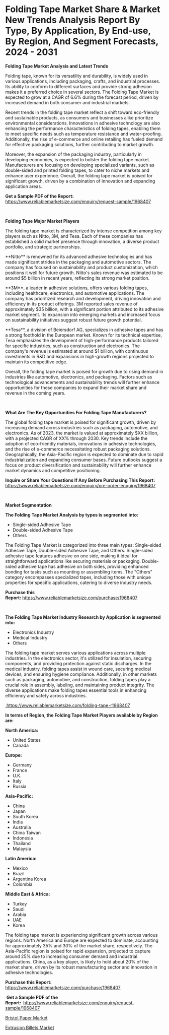 <p><h1>Folding Tape Market Share & Market New Trends Analysis Report By Type, By Application, By End-use, By Region, And Segment Forecasts, 2024 - 2031</h1></p><p><strong>Folding Tape Market Analysis and Latest Trends</strong></p>
<p><p>Folding tape, known for its versatility and durability, is widely used in various applications, including packaging, crafts, and industrial processes. Its ability to conform to different surfaces and provide strong adhesion makes it a preferred choice in several sectors. The Folding Tape Market is expected to grow at a CAGR of 6.6% during the forecast period, driven by increased demand in both consumer and industrial markets.</p><p>Recent trends in the folding tape market reflect a shift toward eco-friendly and sustainable products, as consumers and businesses alike prioritize environmental considerations. Innovations in adhesive technology are also enhancing the performance characteristics of folding tapes, enabling them to meet specific needs such as temperature resistance and water-proofing. Additionally, the rise of e-commerce and online retailing has fueled demand for effective packaging solutions, further contributing to market growth.</p><p>Moreover, the expansion of the packaging industry, particularly in developing economies, is expected to bolster the folding tape market. Manufacturers are focusing on developing specialized variants, such as double-sided and printed folding tapes, to cater to niche markets and enhance user experience. Overall, the folding tape market is poised for significant growth, driven by a combination of innovation and expanding application areas.</p></p>
<p><strong>Get a Sample PDF of the Report:&nbsp;</strong> <a href="https://www.reliablemarketsize.com/enquiry/request-sample/1968407?utm_campaign=1133&utm_medium=2&utm_source=Github&utm_content=ia&utm_term=08112024&utm_id=folding-tape">https://www.reliablemarketsize.com/enquiry/request-sample/1968407</a></p>
<p>&nbsp;</p>
<p><strong>Folding Tape Major Market Players</strong></p>
<p><p>The folding tape market is characterized by intense competition among key players such as Nitto, 3M, and Tesa. Each of these companies has established a solid market presence through innovation, a diverse product portfolio, and strategic partnerships.</p><p>**Nitto** is renowned for its advanced adhesive technologies and has made significant strides in the packaging and automotive sectors. The company has focused on sustainability and product customization, which positions it well for future growth. Nitto's sales revenue was estimated to be around $5 billion in recent years, reflecting its strong market position.</p><p>**3M**, a leader in adhesive solutions, offers various folding tapes, including healthcare, electronics, and automotive applications. The company has prioritized research and development, driving innovation and efficiency in its product offerings. 3M reported sales revenue of approximately $35 billion, with a significant portion attributed to its adhesive market segment. Its expansion into emerging markets and increased focus on sustainability initiatives suggest robust future growth potential.</p><p>**Tesa**, a division of Beiersdorf AG, specializes in adhesive tapes and has a strong foothold in the European market. Known for its technical expertise, Tesa emphasizes the development of high-performance products tailored for specific industries, such as construction and electronics. The company's revenue is estimated at around $1 billion, with continuous investments in R&D and expansions in high-growth regions projected to maintain its competitive edge.</p><p>Overall, the folding tape market is poised for growth due to rising demand in industries like automotive, electronics, and packaging. Factors such as technological advancements and sustainability trends will further enhance opportunities for these companies to expand their market share and revenue in the coming years.</p></p>
<p>&nbsp;</p>
<p><strong>What Are The Key Opportunities For Folding Tape Manufacturers?</strong></p>
<p><p>The global folding tape market is poised for significant growth, driven by increasing demand across industries such as packaging, automotive, and electronics. As of 2023, the market is valued at approximately $XX billion, with a projected CAGR of XX% through 2030. Key trends include the adoption of eco-friendly materials, innovations in adhesive technologies, and the rise of e-commerce necessitating robust packaging solutions. Geographically, the Asia-Pacific region is expected to dominate due to rapid industrialization and expanding consumer bases. Future outlooks suggest a focus on product diversification and sustainability will further enhance market dynamics and competitive positioning.</p></p>
<p><strong>Inquire or Share Your Questions If Any Before Purchasing This Report:</strong> <a href="https://www.reliablemarketsize.com/enquiry/pre-order-enquiry/1968407?utm_campaign=1133&utm_medium=2&utm_source=Github&utm_content=ia&utm_term=08112024&utm_id=folding-tape">https://www.reliablemarketsize.com/enquiry/pre-order-enquiry/1968407</a></p>
<p>&nbsp;</p>
<p><strong>Market Segmentation</strong></p>
<p><strong>The Folding Tape Market Analysis by types is segmented into:</strong></p>
<p><ul><li>Single-sided Adhesive Tape</li><li>Double-sided Adhesive Tape</li><li>Others</li></ul></p>
<p><p>The Folding Tape Market is categorized into three main types: Single-sided Adhesive Tape, Double-sided Adhesive Tape, and Others. Single-sided adhesive tape features adhesive on one side, making it ideal for straightforward applications like securing materials or packaging. Double-sided adhesive tape has adhesive on both sides, providing enhanced bonding for tasks such as mounting or assembling items. The "Others" category encompasses specialized tapes, including those with unique properties for specific applications, catering to diverse industry needs.</p></p>
<p><strong>Purchase this Report:&nbsp;</strong><a href="https://www.reliablemarketsize.com/purchase/1968407?utm_campaign=1133&utm_medium=2&utm_source=Github&utm_content=ia&utm_term=08112024&utm_id=folding-tape">https://www.reliablemarketsize.com/purchase/1968407</a></p>
<p>&nbsp;</p>
<p><strong>The Folding Tape Market Industry Research by Application is segmented into:</strong></p>
<p><ul><li>Electronics Industry</li><li>Medical Industry</li><li>Others</li></ul></p>
<p><p>The folding tape market serves various applications across multiple industries. In the electronics sector, it's utilized for insulation, securing components, and providing protection against static discharges. In the medical industry, folding tapes assist in wound care, securing medical devices, and ensuring hygiene compliance. Additionally, in other markets such as packaging, automotive, and construction, folding tapes play a crucial role in assembly, labeling, and maintaining product integrity. The diverse applications make folding tapes essential tools in enhancing efficiency and safety across industries.</p></p>
<p><a href="https://www.reliablemarketsize.com/folding-tape-r1968407?utm_campaign=1133&utm_medium=2&utm_source=Github&utm_content=ia&utm_term=08112024&utm_id=folding-tape">&nbsp;https://www.reliablemarketsize.com/folding-tape-r1968407</a></p>
<p><strong>In terms of Region, the Folding Tape Market Players available by Region are:</strong></p>
<p>
    <p> <strong> North America: </strong>
        <ul>
            <li>United States</li>
            <li>Canada</li>
        </ul>
        </p> 
    <p> <strong> Europe: </strong>
        <ul>
            <li>Germany</li>
            <li>France</li>
            <li>U.K.</li>
            <li>Italy</li>
            <li>Russia</li>
        </ul>
        </p> 
    <p> <strong> Asia-Pacific: </strong>
        <ul>
            <li>China</li>
            <li>Japan</li>
            <li>South Korea</li>
            <li>India</li>
            <li>Australia</li>
            <li>China Taiwan</li>
            <li>Indonesia</li>
            <li>Thailand</li>
            <li>Malaysia</li>
        </ul>
        </p> 
    <p> <strong> Latin America: </strong>
        <ul>
            <li>Mexico</li>
            <li>Brazil</li>
            <li>Argentina Korea</li>
            <li>Colombia</li>
        </ul>
        </p> 
    <p> <strong> Middle East & Africa: </strong>
        <ul>
            <li>Turkey</li>
            <li>Saudi</li>
            <li>Arabia</li>
            <li>UAE</li>
            <li>Korea</li>
        </ul>
    </p>
    </p>
<p><p>The folding tape market is experiencing significant growth across various regions. North America and Europe are expected to dominate, accounting for approximately 35% and 30% of the market share, respectively. The Asia-Pacific region is poised for rapid expansion, projected to capture around 25% due to increasing consumer demand and industrial applications. China, as a key player, is likely to hold about 20% of the market share, driven by its robust manufacturing sector and innovation in adhesive technologies.</p></p>
<p><strong>Purchase this Report: </strong><a href="https://www.reliablemarketsize.com/purchase/1968407?utm_campaign=1133&utm_medium=2&utm_source=Github&utm_content=ia&utm_term=08112024&utm_id=folding-tape">https://www.reliablemarketsize.com/purchase/1968407</a></p>
<p>&nbsp;<strong>Get a Sample PDF of the Report:&nbsp;&nbsp;</strong><a href="https://www.reliablemarketsize.com/enquiry/request-sample/1968407?utm_campaign=1133&utm_medium=2&utm_source=Github&utm_content=ia&utm_term=08112024&utm_id=folding-tape">https://www.reliablemarketsize.com/enquiry/request-sample/1968407</a></p>
<p><strong></strong></p>
<p><p><a href="https://github.com/rosalee3esue/Market-Research-Report-List-1/blob/main/bristol-paper-market.md?utm_campaign=1133&utm_medium=2&utm_source=Github&utm_content=ia&utm_term=08112024&utm_id=folding-tape">Bristol Paper Market</a></p><p><a href="https://github.com/WillieWoodard/Market-Research-Report-List-6/blob/main/extrusion-billets-market.md?utm_campaign=1133&utm_medium=2&utm_source=Github&utm_content=ia&utm_term=08112024&utm_id=folding-tape">Extrusion Billets Market</a></p></p>